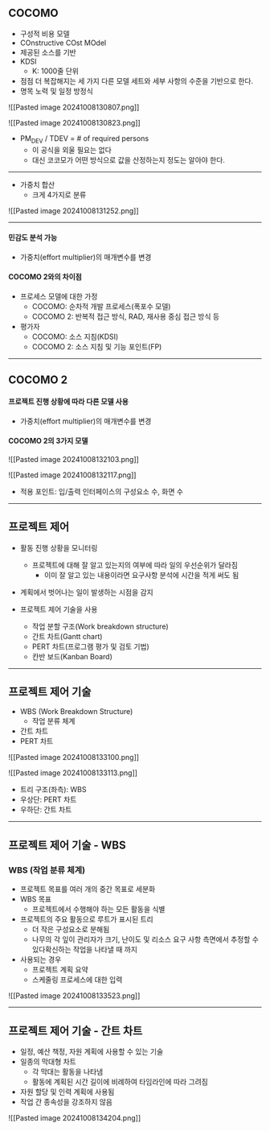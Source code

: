 ## COCOMO
- 구성적 비용 모델
- COnstructive COst MOdel
- 제공된 소스를 기반
- KDSI
	- K: 1000줄 단위
- 점점 더 복잡해지는 세 가지 다른 모델 세트와 세부 사항의 수준을 기반으로 한다.
- 명목 노력 및 일정 방정식

![[Pasted image 20241008130807.png]]

![[Pasted image 20241008130823.png]]

- PM<sub>DEV</sub> / TDEV = # of required persons
	- 이 공식을 외울 필요는 없다
	- 대신 코코모가 어떤 방식으로 값을 산정하는지 정도는 알아야 한다.

---
- 가중치 합산
	- 크게 4가지로 분류

![[Pasted image 20241008131252.png]]

---
#### 민감도 분석 가능
- 가중치(effort multiplier)의 매개변수를 변경

#### COCOMO 2와의 차이점
- 프로세스 모델에 대한 가정
	- COCOMO: 순차적 개발 프로세스(폭포수 모델)
	- COCOMO 2: 반복적 접근 방식, RAD, 재사용 중심 접근 방식 등
- 평가자
	- COCOMO: 소스 지침(KDSI)
	- COCOMO 2: 소스 지침 및 기능 포인트(FP)
---
## COCOMO 2
#### 프로젝트 진행 상황에 따라 다른 모델 사용
- 가중치(effort multiplier)의 매개변수를 변경

#### COCOMO 2의 3가지 모델
![[Pasted image 20241008132103.png]]

![[Pasted image 20241008132117.png]]

- 적용 포인트: 입/출력 인터페이스의 구성요소 수, 화면 수

---
## 프로젝트 제어
- 활동 진행 상황을 모니터링
	- 프로젝트에 대해 잘 알고 있는지의 여부에 따라 일의 우선순위가 달라짐
		- 이미 잘 알고 있는 내용이라면 요구사항 분석에 시간을 적게 써도 됨

- 계획에서 벗어나는 일이 발생하는 시점을 감지
- 프로젝트 제어 기술을 사용
	- 작업 분할 구조(Work breakdown structure)
	- 간트 차트(Gantt chart)
	- PERT 차트(프로그램 평가 및 검토 기법)
	- 칸반 보드(Kanban Board)

---
## 프로젝트 제어 기술
- WBS (Work Breakdown Structure)
	- 작업 분류 체계
- 간트 차트
- PERT 차트

![[Pasted image 20241008133100.png]]

![[Pasted image 20241008133113.png]]

 - 트리 구조(좌측): WBS
 - 우상단: PERT 차트
 - 우하단: 간트 차트

---
## 프로젝트 제어 기술 - WBS
### WBS (작업 분류 체계)
- 프로젝트 목표를 여러 개의 중간 목표로 세분화
- WBS 목표
	- 프로젝트에서 수행해야 하는 모든 활동을 식별
- 프로젝트의 주요 활동으로 루트가 표시된 트리
	- 더 작은 구성요소로 분해됨
	- 나무의 각 잎이 관리자가 크기, 난이도 및 리소스 요구 사항 측면에서 추정할 수 있다확신하는 작업을 나타낼 때 까지
- 사용되는 경우
	- 프로젝트 계획 요약
	- 스케줄링 프로세스에 대한 입력

![[Pasted image 20241008133523.png]]

---
## 프로젝트 제어 기술 - 간트 차트
- 일정, 예산 책정, 자원 계획에 사용할 수 있는 기술
- 일종의 막대형 차트
	- 각 막대는 활동을 나타냄
	- 활동에 계획된 시간 길이에 비례하여 타임라인에 따라 그려짐
- 자원 할당 및 인력 계획에 사용됨
- 작업 간 종속성을 강조하지 않음

![[Pasted image 20241008134204.png]]

